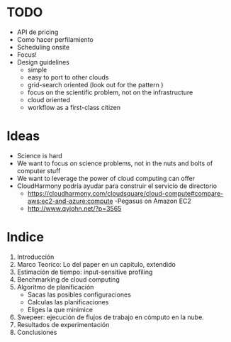 # TODO

 - API de pricing
 - Como hacer perfilamiento
 - Scheduling onsite
 - Focus!
 - Design guidelines
    * simple
    * easy to port to other clouds
    * grid-search oriented (look out for the pattern	)
    * focus on the scientific problem, not on the infrastructure
    * cloud oriented
    * workflow as a first-class citizen



# Ideas

 - Science is hard
 - We want to focus on science problems, not in the nuts and bolts of computer stuff
 - We want to leverage the power of cloud computing can offer
 - CloudHarmony podría ayudar para construir el servicio de directorio
     * https://cloudharmony.com/cloudsquare/cloud-compute#compare-aws:ec2-and-azure:compute
 -Pegasus on Amazon EC2
     * http://www.qyjohn.net/?p=3565



# Indice

 1. Introducción
 2. Marco Teoríco: Lo del paper en un capítulo, extendido
 3. Estimación de tiempo: input-sensitive profiling
 4. Benchmarking de cloud computing
 5. Algoritmo de planificación
     - Sacas las posibles configuraciones
     - Calculas las planificaciones
     - Eliges la que minimice
 6. Swepeer: ejecución de flujos de trabajo en cómputo en la nube.
 7. Resultados de experimentación
 8. Conclusiones
